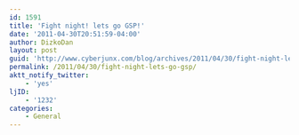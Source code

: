 ```yaml
---
id: 1591
title: 'Fight night! lets go GSP!'
date: '2011-04-30T20:51:59-04:00'
author: DizkoDan
layout: post
guid: 'http://www.cyberjunx.com/blog/archives/2011/04/30/fight-night-lets-go-gsp/'
permalink: /2011/04/30/fight-night-lets-go-gsp/
aktt_notify_twitter:
    - 'yes'
ljID:
    - '1232'
categories:
    - General
---
```


<div class="posterous_autopost"></div>